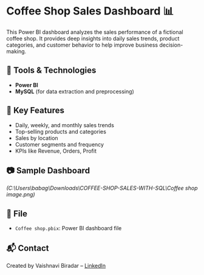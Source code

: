 # Coffee Shop Sales Dashboard 📊

This Power BI dashboard analyzes the sales performance of a fictional coffee shop. It provides deep insights into daily sales trends, product categories, and customer behavior to help improve business decision-making.

## 🔧 Tools & Technologies
- **Power BI**
- **MySQL** (for data extraction and preprocessing)

## 📌 Key Features
- Daily, weekly, and monthly sales trends
- Top-selling products and categories
- Sales by location
- Customer segments and frequency
- KPIs like Revenue, Orders, Profit

## 📷 Sample Dashboard
*(C:\Users\babag\Downloads\COFFEE-SHOP-SALES-WITH-SQL\Coffee shop image.png)*

## 📁 File
- `Coffee shop.pbix`: Power BI dashboard file

## 📬 Contact
Created by Vaishnavi Biradar – [LinkedIn](https://www.linkedin.com/in/vaishnavibiradar942)
